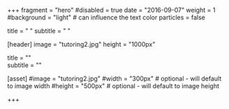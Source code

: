 +++
fragment = "hero" 
#disabled = true
date = "2016-09-07"
weight = 1
#background = "light" # can influence the text color
particles = false


title = " " 
subtitle = " "

[header]
  image = "tutoring2.jpg" 
  height = "1000px"
  
  
title = ""  
subtitle = ""

[asset]
  #image = "tutoring2.jpg"
  #width = "300px" # optional - will default to image width
  #height = "500px" # optional - will default to image height 

+++
